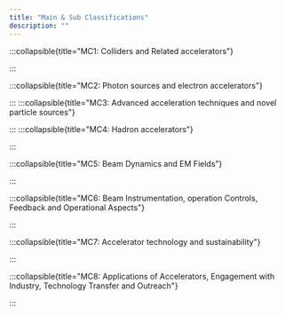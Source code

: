 ```yaml
---
title: "Main & Sub Classifications"
description: ""
---
```


:::collapsible{title="MC1: Colliders and Related accelerators"}

:::

:::collapsible{title="MC2: Photon sources and electron accelerators"}

:::
:::collapsible{title="MC3: Advanced acceleration techniques and novel particle sources"}

:::
:::collapsible{title="MC4: Hadron accelerators"}

:::

:::collapsible{title="MC5: Beam Dynamics and EM Fields"}

:::

:::collapsible{title="MC6: Beam Instrumentation, operation Controls, Feedback and Operational Aspects"}

:::

:::collapsible{title="MC7: Accelerator technology and sustainability"}

:::

:::collapsible{title="MC8: Applications of Accelerators, Engagement with Industry, Technology Transfer and Outreach"}

:::
